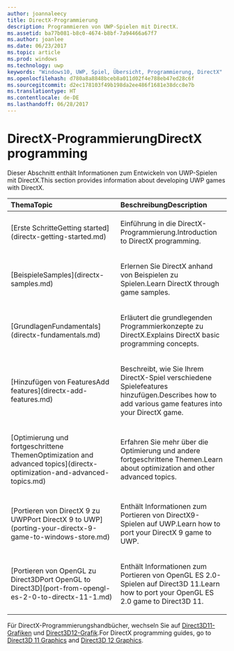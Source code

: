```yaml
---
author: joannaleecy
title: DirectX-Programmierung
description: Programmieren von UWP-Spielen mit DirectX.
ms.assetid: ba77b081-b8c0-4674-b8bf-7a94466a67f7
ms.author: joanlee
ms.date: 06/23/2017
ms.topic: article
ms.prod: windows
ms.technology: uwp
keywords: "Windows10, UWP, Spiel, Übersicht, Programmierung, DirectX"
ms.openlocfilehash: d780a8a8848bceb8a011d02f4e788eb47ed28c6f
ms.sourcegitcommit: d2ec178103f49b198da2ee486f1681e38dcc8e7b
ms.translationtype: HT
ms.contentlocale: de-DE
ms.lasthandoff: 06/28/2017
---
```

# <a name="directx-programming"></a><span data-ttu-id="62e00-104">DirectX-Programmierung</span><span class="sxs-lookup"><span data-stu-id="62e00-104">DirectX programming</span></span>

<span data-ttu-id="62e00-105">Dieser Abschnitt enthält Informationen zum Entwickeln von UWP-Spielen mit DirectX.</span><span class="sxs-lookup"><span data-stu-id="62e00-105">This section provides information about developing UWP games with DirectX.</span></span>

<table>
<colgroup>
<col width="50%" />
<col width="50%" />
</colgroup>
<thead>
<tr class="header">
<th align="left"><span data-ttu-id="62e00-106">Thema</span><span class="sxs-lookup"><span data-stu-id="62e00-106">Topic</span></span></th>
<th align="left"><span data-ttu-id="62e00-107">Beschreibung</span><span class="sxs-lookup"><span data-stu-id="62e00-107">Description</span></span></th>
</tr>
</thead>
<tbody>
<tr class="odd">
<td align="left"><p>[<span data-ttu-id="62e00-108">Erste Schritte</span><span class="sxs-lookup"><span data-stu-id="62e00-108">Getting started</span></span>](directx-getting-started.md)</p></td>
<td align="left"><p><span data-ttu-id="62e00-109">Einführung in die DirectX-Programmierung.</span><span class="sxs-lookup"><span data-stu-id="62e00-109">Introduction to DirectX programming.</span></span></p></td>
</tr>
<tr class="even">
<td align="left"><p>[<span data-ttu-id="62e00-110">Beispiele</span><span class="sxs-lookup"><span data-stu-id="62e00-110">Samples</span></span>](directx-samples.md)</p></td>
<td align="left"><p><span data-ttu-id="62e00-111">Erlernen Sie DirectX anhand von Beispielen zu Spielen.</span><span class="sxs-lookup"><span data-stu-id="62e00-111">Learn DirectX through game samples.</span></span></p></td>
</tr>
<tr class="odd">
<td align="left"><p>[<span data-ttu-id="62e00-112">Grundlagen</span><span class="sxs-lookup"><span data-stu-id="62e00-112">Fundamentals</span></span>](directx-fundamentals.md)</p></td>
<td align="left"><p><span data-ttu-id="62e00-113">Erläutert die grundlegenden Programmierkonzepte zu DirectX.</span><span class="sxs-lookup"><span data-stu-id="62e00-113">Explains DirectX basic programming concepts.</span></span></p></td>
</tr>
<tr class="even">
<td align="left"><p>[<span data-ttu-id="62e00-114">Hinzufügen von Features</span><span class="sxs-lookup"><span data-stu-id="62e00-114">Add features</span></span>](directx-add-features.md)</p></td>
<td align="left"><p><span data-ttu-id="62e00-115">Beschreibt, wie Sie Ihrem DirectX-Spiel verschiedene Spielefeatures hinzufügen.</span><span class="sxs-lookup"><span data-stu-id="62e00-115">Describes how to add various game features into your DirectX game.</span></span></p></td>
</tr>
<tr class="odd">
<td align="left"><p>[<span data-ttu-id="62e00-116">Optimierung und fortgeschrittene Themen</span><span class="sxs-lookup"><span data-stu-id="62e00-116">Optimization and advanced topics</span></span>](directx-optimization-and-advanced-topics.md)</p></td>
<td align="left"><p><span data-ttu-id="62e00-117">Erfahren Sie mehr über die Optimierung und andere fortgeschrittene Themen.</span><span class="sxs-lookup"><span data-stu-id="62e00-117">Learn about optimization and other advanced topics.</span></span></p></td>
</tr>
<tr class="even">
<td align="left"><p>[<span data-ttu-id="62e00-118">Portieren von DirectX 9 zu UWP</span><span class="sxs-lookup"><span data-stu-id="62e00-118">Port DirectX 9 to UWP</span></span>](porting-your-directx-9-game-to-windows-store.md)</p></td>
<td align="left"><p><span data-ttu-id="62e00-119">Enthält Informationen zum Portieren von DirectX9-Spielen auf UWP.</span><span class="sxs-lookup"><span data-stu-id="62e00-119">Learn how to port your DirectX 9 game to UWP.</span></span></p></td>
</tr>
<tr class="odd">
<td align="left"><p>[<span data-ttu-id="62e00-120">Portieren von OpenGL zu Direct3D</span><span class="sxs-lookup"><span data-stu-id="62e00-120">Port OpenGL to Direct3D</span></span>](port-from-opengl-es-2-0-to-directx-11-1.md)</p></td>
<td align="left"><p><span data-ttu-id="62e00-121">Enthält Informationen zum Portieren von OpenGL ES 2.0-Spielen auf Direct3D 11.</span><span class="sxs-lookup"><span data-stu-id="62e00-121">Learn how to port your OpenGL ES 2.0 game to Direct3D 11.</span></span></p></td>
</tr>
</tbody>
</table>
 
<span data-ttu-id="62e00-122">Für DirectX-Programmierungshandbücher, wechseln Sie auf [Direct3D11-Grafiken](https://msdn.microsoft.com/library/windows/desktop/ff476080.aspx) und [Direct3D12-Grafik](https://msdn.microsoft.com/library/windows/desktop/dn903821.aspx).</span><span class="sxs-lookup"><span data-stu-id="62e00-122">For DirectX programming guides, go to [Direct3D 11 Graphics](https://msdn.microsoft.com/library/windows/desktop/ff476080.aspx) and [Direct3D 12 Graphics](https://msdn.microsoft.com/library/windows/desktop/dn903821.aspx).</span></span>
 






